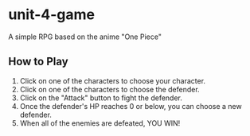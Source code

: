 # unit-4-game
A simple RPG based on the anime "One Piece"

## How to Play
1. Click on one of the characters to choose your character.
1. Click on one of the characters to choose the defender.
1. Click on the "Attack" button to fight the defender.
1. Once the defender's HP reaches 0 or below, you can choose a new defender.
1. When all of the enemies are defeated, YOU WIN!
